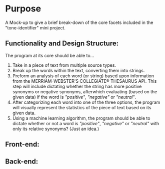 # Purpose
A Mock-up to give a brief break-down of the core facets included in the "tone-identifier" mini project.

## Functionality and Design Structure:
The program at its core should be able to...
1. Take in a piece of text from multiple source types.
2. Break up the words within the text, converting them into strings.
3. Preform an analysis of each word (or string) based upon information from the MERRIAM-WEBSTER'S COLLEGIATE® THESAURUS API. This step will include dictating whether the string has more positive synonyms or negative synonyms, afterwhich evaluating (based on the given data) if the word is *"positive"*, *"negative"* or *"neutral"*.
4. After categorizing each word into one of the three options, the program will visually represent the statistics of the piece of text based on its given data.
5. Using a machine learning algorithm, the program should be able to dictate whether or not a word is *"positive"*, *"negative"* or *"neutral"* with only its relative synonyms? (Just an idea.)

## Front-end:

## Back-end:
